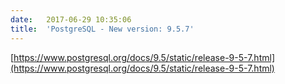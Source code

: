 ```yaml
---
date:	2017-06-29 10:35:06
title:	'PostgreSQL - New version: 9.5.7'
---
```


[https://www.postgresql.org/docs/9.5/static/release-9-5-7.html](https://www.postgresql.org/docs/9.5/static/release-9-5-7.html)
